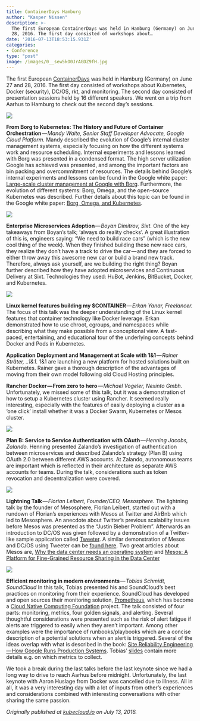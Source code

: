 ```yaml
---
title: ContainerDays Hamburg
author: "Kasper Nissen"
description: >-
  The first European ContainerDays was held in Hamburg (Germany) on June 27 and
  28, 2016. The first day consisted of workshops about…
date: '2016-07-13T18:53:15.931Z'
categories:
- Conference
type: "post"
image: /images/0__sew5kO0JrAGDZ9fH.jpg
---
```


The first European [ContainerDays](http://www.containerdays.de/) was held in Hamburg (Germany) on June 27 and 28, 2016. The first day consisted of workshops about Kubernetes, Docker (security), DC/OS, rkt, and monitoring. The second day consisted of presentation sessions held by 16 different speakers. We went on a trip from Aarhus to Hamburg to check out the second day’s sessions.

![](/images/0__sew5kO0JrAGDZ9fH.jpg)

**From Borg to Kubernetes: The History and Future of Container Orchestration** — _Mandy Waite, Senior Staff Developer Advocate, Google Cloud Platform._ Mandy described the evolution of Google’s internal cluster management systems, especially focusing on how the different systems work and resource scheduling. Internal experiments and lessons learned with Borg was presented in a condensed format. The high server utilization Google has achieved was presented, and among the important factors are bin packing and overcommitment of resources. The details behind Google’s internal experiments and lessons can be found in the Google white paper: [Large-scale cluster management at Google with Borg](http://research.google.com/pubs/pub43438.html). Furthermore, the evolution of different systems: Borg, Omega, and the open-source Kubernetes was described. Further details about this topic can be found in the Google white paper: [Borg, Omega, and Kubernetes](http://research.google.com/pubs/pub44843.html).

![](/images/0__0Ua27Vo3gZ5UXcXr.jpg)

**Enterprise Microservices Adoption** — _Boyan Dimitrov, Sixt._ One of the key takeaways from Boyan’s talk; ‘always do reality checks’. A great illustration of this is, engineers saying: “We need to build race cars” (which is the new cool thing of the week). When they finished building these new race cars, they realize they don’t have a track to drive the car — and they are forced to either throw away this awesome new car or build a brand new track. Therefore, always ask yourself, are we building the right thing? Boyan further described how they have adopted microservices and Continuous Delivery at Sixt. Technologies they used: HuBot, Jenkins, BitBucket, Docker, and Kubernetes.

![](/images/0____91tYniMhto8nK7I.jpg)

**Linux kernel features building my $CONTAINER** — _Erkan Yanar, Freelancer._ The focus of this talk was the deeper understanding of the Linux kernel features that container technology like Docker leverage. Erkan demonstrated how to use chroot, cgroups, and namespaces while describing what they make possible from a conceptional view. A fast-paced, entertaining, and educational tour of the underlying concepts behind Docker and Pods in Kubernetes.

**Application Deployment and Management at Scale with 1&1** — _Rainer Sträter, ..1&1._ 1&1 are launching a new platform for hosted solutions built on Kubernetes. Rainer gave a thorough description of the advantages of moving from their own model following old Cloud Hosting principles.

**Rancher Docker — From zero to hero** — _Michael Vogeler, Nexinto Gmbh._ Unfortunately, we missed some of this talk, but it was a demonstration of how to setup a Kubernetes cluster using Rancher. It seemed really interesting, especially with the features of easily deploying a cluster as a ‘one click’ install whether it was a Docker Swarm, Kubernetes or Mesos cluster.

![](/images/0__7j6BtiLKcF7kIos2.jpg)

**Plan B: Service to Service Authentication with OAuth** — _Henning Jacobs, Zalando._ Henning presented Zalando’s investigation of authentication between microservices and described Zalando’s strategy (Plan B) using OAuth 2.0 between different AWS accounts. At Zalando, autonomous teams are important which is reflected in their architecture as separate AWS accounts for teams. During the talk, considerations such as token revocation and decentralization were covered.

![](/images/0__yQk12cOVzm3ogK9m.jpg)

**Lightning Talk** — _Florian Leibert, Founder/CEO, Mesosphere_. The lightning talk by the founder of Mesosphere, Florian Leibert, started out with a rundown of Florian’s experiences with Mesos at Twitter and AirBnb which led to Mesosphere. An anecdote about Twitter’s previous scalability issues before Mesos was presented as the “Justin Bieber Problem”. Afterwards an introduction to DC/OS was given followed by a demonstration of a Twitter-like sample application called [Tweeter](https://github.com/mesosphere/tweeter). A similar demonstration of Mesos and DC/OS using Tweeter can be [found here](https://www.youtube.com/watch?v=JXrDQQe7Ud4). Two great articles about Mesos are, [Why the data center needs an operating system](https://people.csail.mit.edu/matei/papers/2011/hotcloud_datacenter_os.pdf) and [Mesos: A Platform for Fine-Grained Resource Sharing in the Data Center](https://people.eecs.berkeley.edu/~alig/papers/mesos.pdf)

![](/images/0__AxkQnohScIwmykRz.jpg)

**Efficient monitoring in modern environments** — _Tobias Schmidt, SoundCloud_ In this talk, Tobias presented his and SoundCloud’s best practices on monitoring from their experience. SoundCloud has developed and open sources their monitoring solution, [Prometheus](http://kubecloud.io/containerdays-hamburg/prometheus.io), which has become a [Cloud Native Computing Foundation](https://cncf.io/) project. The talk consisted of four parts: monitoring, metrics, four golden signals, and alerting. Several thoughtful considerations were presented such as the risk of alert fatigue if alerts are triggered to easily when they aren’t important. Among other examples were the importance of runbooks/playbooks which are a concise description of a potential solutions when an alert is triggered. Several of the ideas overlap with what is described in the book: [Site Reliability Engineering — How Google Runs Production Systems](http://shop.oreilly.com/product/0636920041528.do). Tobias’ [slides](https://speakerdeck.com/grobie/efficient-monitoring-in-modern-environments) contain more details e.g. on which metrics to collect.

We took a break during the last talks before the last keynote since we had a long way to drive to reach Aarhus before midnight. Unfortunately, the last keynote with Aaron Huslage from Docker was cancelled due to illness. All in all, it was a very interesting day with a lot of inputs from other’s experiences and considerations combined with interesting conversations with other sharing the same passion.

_Originally published at_ [_kubecloud.io_](http://kubecloud.io/containerdays-hamburg/) _on July 13, 2016._